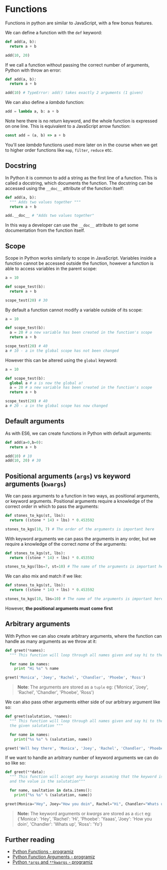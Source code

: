 # Functions

Functions in python are similar to JavaScript, with a few bonus features.

We can define a function with the `def` keyword:

```py
def add(a, b):
  return a + b

add(10, 20)
```

If we call a function without passing the correct number of arguments, Python with throw an error:

```py
def add(a, b):
  return a + b

add(10) # TypeError: add() takes exactly 2 arguments (1 given)
```

We can also define a _lambda_ function:

```py
add = lambda a, b: a + b
```

Note here there is no return keyword, and the whole function is expressed on one line. This is equivalent to a JavaScript arrow function:

```js
const add = (a, b) => a + b
```

You'll see _lambda_ functions used more later on in the course when we get to higher order functions like `map`, `filter`, `reduce` etc.

## Docstring

In Python it is common to add a string as the first line of a function. This is called a docstring, which documents the function. The docstring can be accessed using the `__doc__` attribute of the function itself:

```py
def add(a, b):
  """ Adds two values together """
  return a + b

add.__doc__ # "Adds two values together"
```

In this way a developer can use the `__doc__` attribute to get some documentation from the function itself.

## Scope

Scope in Python works similarly to scope in JavaScript. Variables inside a function cannot be accessed outside the function, however a function is able to access variables in the parent scope:

```py
a = 10

def scope_test(b):
  return a + b

scope_test(20) # 30
```

By default a function cannot modify a variable outside of its scope:

```py
a = 10

def scope_test(b):
  a = 20 # a new variable has been created in the function's scope
  return a + b

scope_test(20) # 40
a # 10 - a in the global scope has not been changed
```

However this can be altered using the `global` keyword:

```py
a = 10

def scope_test(b):
  global a # a is now the global a!
  a = 20 # a new variable has been created in the function's scope
  return a + b

scope_test(20) # 40
a # 20 - a in the global scope has now changed
```

## Default arguments

As with ES6, we can create functions in Python with default arguments:

```py
def add(a=0,b=0):
  return a + b

add(10) # 10
add(10, 20) # 30
```

## Positional arguments (`args`) vs keyword arguments (`kwargs`)

We can pass arguments to a function in two ways, as positional arguments, or keyword arguments. Positional arguments require a knowledge of the correct _order_ in which to pass the arguments:

```py
def stones_to_kgs(st, lbs):
  return ((stone * 14) + lbs) * 0.453592

stones_to_kgs(10, 7) # The order of the arguments is important here
```

With keyword arguments we can pass the arguments in any order, but we require a knowledge of the correct _name_ of the arguments:

```py
def stones_to_kgs(st, lbs):
  return ((stone * 14) + lbs) * 0.453592

stones_to_kgs(lbs=7, st=10) # The name of the arguments is important here
```

We can also mix and match if we like:

```py
def stones_to_kgs(st, lbs):
  return ((stone * 14) + lbs) * 0.453592

stones_to_kgs(10, lbs=10) # The name of the arguments is important here
```

However, **the positional arguments must come first**

## Arbitrary arguments

With Python we can also create arbitrary arguments, where the function can handle as many arguments as we throw at it:

```py
def greet(*names):
  """ This function will loop through all names given and say hi to them """

  for name in names:
    print "Hi %s" % name

greet('Monica', 'Joey', 'Rachel', 'Chandler', 'Phoebe', 'Ross')
```

> **Note**: The arguments are stored as a `tuple`
> eg: ('Monica', 'Joey', 'Rachel', 'Chandler', 'Phoebe', 'Ross')

We can also pass other arguments either side of our arbitrary argument like so:

```py
def greet(salutation, *names):
  """ This function will loop through all names given and say hi to them with
  the given salutation """

  for name in names:
    print("%s %s" % (salutation, name))

greet('Well hey there', 'Monica', 'Joey', 'Rachel', 'Chandler', 'Phoebe', 'Ross')
```

If we want to handle an arbitrary number of keyword arguments we can do so like so:

```py
def greet(**data):
  """ This function will accept any kwargs assuming that the keyword is a name
  and the value is the salutation"""

  for name, saultation in data.items():
    print("%s %s" % (salutation, name))

greet(Monica="Hey", Joey="How you doin", Rachel="Hi", Chandler="Whats up", Phoebe="Yaaas", Ross="Yo")
```

> **Note:** The keyword arguments or _kwargs_ are stored as a `dict`
> eg: {'Monica': 'Hey', 'Rachel': 'Hi', 'Phoebe': 'Yaaas', 'Joey': 'How you doin', 'Chandler': 'Whats up', 'Ross': 'Yo'}

## Further reading

* [Python Functions - programiz](https://www.programiz.com/python-programming/function)
* [Python Function Arguments - programiz](https://www.programiz.com/python-programming/function-argument)
* [Python `*args` and `**kwargs` - programiz](https://www.programiz.com/python-programming/args-and-kwargs)
